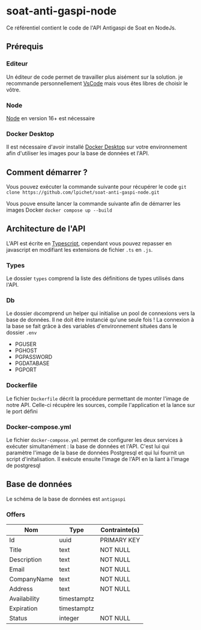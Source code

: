 # soat-anti-gaspi-node

Ce référentiel contient le code de l'API Antigaspi de Soat en NodeJs.

## Prérequis

### Editeur

Un éditeur de code permet de travailler plus aisément sur la solution. je recommande personnellement [VsCode](https://code.visualstudio.com/) mais vous êtes libres de choisir le vôtre.

### Node

[Node](https://nodejs.org/) en version 16+ est nécessaire

### Docker Desktop

Il est nécessaire d'avoir installé [Docker Desktop](https://www.docker.com/products/docker-desktop/) sur votre environnement afin d'utiliser les images pour la base de données et l'API.

## Comment démarrer ?

Vous pouvez exécuter la commande suivante pour récupérer le code
`git clone https://github.com/lpichet/soat-anti-gaspi-node.git`

Vous pouve ensuite lancer la commande suivante afin de démarrer les images Docker
`docker compose up --build`

## Architecture de l'API

L'API est écrite en [Typescript](https://www.typescriptlang.org/), cependant vous pouvez repasser en javascript en modifiant les extensions de fichier `.ts` en `.js`.

### Types

Le dossier `types` comprend la liste des définitions de types utilisés dans l'API.

### Db

Le dossier `db`comprend un helper qui initialise un pool de connexions vers la base de données. Il ne doit être instancié qu'une seule fois !
La connexion à la base se fait grâce à des variables d'environnement situées dans le dossier `.env`

- PGUSER
- PGHOST
- PGPASSWORD
- PGDATABASE
- PGPORT

### Dockerfile

Le fichier `Dockerfile` décrit la procédure permettant de monter l'image de notre API. Celle-ci récupère les sources, compile l'application et la lance sur le port défini

### Docker-compose.yml

Le fichier `docker-compose.yml` permet de configurer les deux services à exécuter simultanément : la base de données et l'API.
C'est lui qui paramètre l'image de la base de données Postgresql et qui lui fournit un script d'initalisation.
Il exécute ensuite l'image de l'API en la liant à l'image de postgresql

## Base de données

Le schéma de la base de données est `antigaspi`

### Offers

| Nom          | Type        | Contrainte(s) |
| ------------ | ----------- | ------------- |
| Id           | uuid        | PRIMARY KEY   |
| Title        | text        | NOT NULL      |
| Description  | text        | NOT NULL      |
| Email        | text        | NOT NULL      |
| CompanyName  | text        | NOT NULL      |
| Address      | text        | NOT NULL      |
| Availability | timestamptz |               |
| Expiration   | timestamptz |               |
| Status       | integer     | NOT NULL      |
